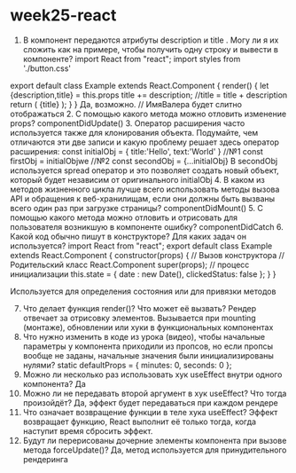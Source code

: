 # week25-react

1. В компонент передаются атрибуты description и title . Могу ли я их сложить как на примере, чтобы получить одну строку и вывести в компоненте?
   import React from "react";
   import styles from './button.css'

export default class Example extends React.Component {
render() {
let {description,title} = this.props
title += description; //title = title + description
return (
<span>{title}</span>
);
}
}
Да, возможно. <Example title="Имя" description="Валера" />// ИмяВалера будет слитно отображаться 2. С помощью какого метода можно отловить изменение props? componentDidUpdate() 3. Оператор расширения часто используется также для клонирования объекта. Подумайте, чем отличаются эти две записи и какую проблему решает здесь оператор расширения:
const initialObj = { title:'Hello', text:'World' }
//№1
const firstObj = initialObjwe
//№2
const secondObj = {...initialObj}
В secondObj используется spread оператор и это позволяет создать новый объект, который будет независим от оригинального initialObj 4. В каком из методов жизненного цикла лучше всего использовать методы вызова API и обращения к веб-хранилищам, если они должны быть вызваны всего один раз при загрузке страницы? componentDidMount() 5. С помощью какого метода можно отловить и отрисовать для пользователя возникшую в компоненте ошибку? componentDidCatch 6. Какой код обычно пишут в конструкторе? Для каких задач он используется?
import React from "react";
export default class Example extends React.Component {
constructor(props) { // Вызов конструктора // Родительский класс React.Component super(props); // процесс инициализации
this.state = { date : new Date(), clickedStatus: false }; } }

Используется для определения состояния или для привязки методов

7. Что делает функция render()? Что может её вызвать? Рендер отвечает за отрисовку элементов. Вызывается при mounting (монтаже), обновлении или хуки в функциональных компонентах
8. Что нужно изменить в коде из урока (видео), чтобы начальные параметры у компонента приходили из пропсов, но если пропсы вообще не заданы, начальные значения были инициализированы нулями?
   static defaultProps = {
   minutes: 0,
   seconds: 0
   };
9. Можно ли несколько раз использовать хук useEffect внутри одного компонента? Да
10. Можно ли не передавать второй аргумент в хук useEffect? Что тогда произойдёт? Да, эффект будет передаваться при каждом рендере
11. Что означает возвращение функции в теле хука useEffect? Эффект возвращает функцию, React выполнит её только тогда, когда наступит время сбросить эффект.
12. Будут ли перерисованы дочерние элементы компонента при вызове метода forceUpdate()? Да, метод используется для принудительного рендеринга
